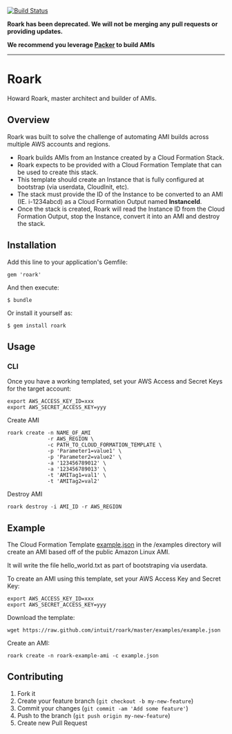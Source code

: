 [![Build Status](https://secure.travis-ci.org/intuit/roark.png)](http://travis-ci.org/intuit/roark)

**Roark has been deprecated. We will not be merging any pull requests or providing updates.**

**We recommend you leverage [Packer](http://packer.io) to build AMIs**

-----

# Roark

Howard Roark, master architect and builder of AMIs.

## Overview

Roark was built to solve the challenge of automating AMI builds across multiple AWS accounts and regions.

* Roark builds AMIs from an Instance created by a Cloud Formation Stack.
* Roark expects to be provided with a Cloud Formation Template that can be used to create this stack.
* This template should create an Instance that is fully configured at bootstrap (via userdata, CloudInit, etc).
* The stack must provide the ID of the Instance to be converted to an AMI (IE. i-1234abcd) as a Cloud Formation Output named **InstanceId**.
* Once the stack is created, Roark will read the Instance ID from the Cloud Formation Output, stop the Instance, convert it into an AMI and destroy the stack.

## Installation

Add this line to your application's Gemfile:

    gem 'roark'

And then execute:

    $ bundle

Or install it yourself as:

    $ gem install roark

## Usage

### CLI

Once you have a working templated, set your AWS Access and Secret Keys for the target account:

    export AWS_ACCESS_KEY_ID=xxx
    export AWS_SECRET_ACCESS_KEY=yyy

Create AMI

    roark create -n NAME_OF_AMI
                 -r AWS_REGION \
                 -c PATH_TO_CLOUD_FORMATION_TEMPLATE \
                 -p 'Parameter1=value1' \
                 -p 'Parameter2=value2' \
                 -a '123456789012' \
                 -a '123456789013' \
                 -t 'AMITag1=val1' \
                 -t 'AMITag2=val2'

Destroy AMI

    roark destroy -i AMI_ID -r AWS_REGION

## Example

The Cloud Formation Template [example.json](https://raw.github.com/intuit/roark/master/examples/example.json) in the /examples directory will create an AMI based off of the public Amazon Linux AMI.

It will write the file hello\_world.txt as part of bootstraping via userdata.

To create an AMI using this template, set your AWS Access Key and Secret Key:

    export AWS_ACCESS_KEY_ID=xxx
    export AWS_SECRET_ACCESS_KEY=yyy

Download the template:

    wget https://raw.github.com/intuit/roark/master/examples/example.json

Create an AMI:

    roark create -n roark-example-ami -c example.json

## Contributing

1. Fork it
2. Create your feature branch (`git checkout -b my-new-feature`)
3. Commit your changes (`git commit -am 'Add some feature'`)
4. Push to the branch (`git push origin my-new-feature`)
5. Create new Pull Request
